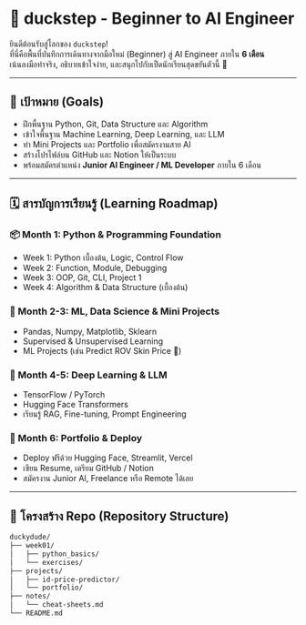 # 🐣 duckstep - Beginner to AI Engineer

ยินดีต้อนรับสู่โลกของ `duckstep`!  
ที่นี่คือพื้นที่บันทึกการเดินทางจากมือใหม่ (Beginner) สู่ AI Engineer ภายใน **6 เดือน**  
เน้นลงมือทำจริง, อธิบายเข้าใจง่าย, และสนุกไปกับเป็ดนักเรียนสุดขยันตัวนี้ 🐤

---

## 🚀 เป้าหมาย (Goals)
- ฝึกพื้นฐาน Python, Git, Data Structure และ Algorithm
- เข้าใจพื้นฐาน Machine Learning, Deep Learning, และ LLM
- ทำ Mini Projects และ Portfolio เพื่อสมัครงานสาย AI
- สร้างโปรไฟล์บน GitHub และ Notion ให้เป็นระบบ
- พร้อมสมัครตำแหน่ง **Junior AI Engineer / ML Developer** ภายใน 6 เดือน

---

## 🗓️ สารบัญการเรียนรู้ (Learning Roadmap)

### 📦 Month 1: Python & Programming Foundation
- Week 1: Python เบื้องต้น, Logic, Control Flow
- Week 2: Function, Module, Debugging
- Week 3: OOP, Git, CLI, Project 1
- Week 4: Algorithm & Data Structure (เบื้องต้น)

### 🤖 Month 2-3: ML, Data Science & Mini Projects
- Pandas, Numpy, Matplotlib, Sklearn
- Supervised & Unsupervised Learning
- ML Projects (เช่น Predict ROV Skin Price 💸)

### 🧠 Month 4-5: Deep Learning & LLM
- TensorFlow / PyTorch
- Hugging Face Transformers
- เรียนรู้ RAG, Fine-tuning, Prompt Engineering

### 💼 Month 6: Portfolio & Deploy
- Deploy ฟรีด้วย Hugging Face, Streamlit, Vercel
- เขียน Resume, เตรียม GitHub / Notion
- สมัครงาน Junior AI, Freelance หรือ Remote ได้เลย

---

## 📁 โครงสร้าง Repo (Repository Structure)

```bash
duckydude/
├── week01/
│   ├── python_basics/
│   └── exercises/
├── projects/
│   ├── id-price-predictor/
│   └── portfolio/
├── notes/
│   └── cheat-sheets.md
└── README.md
